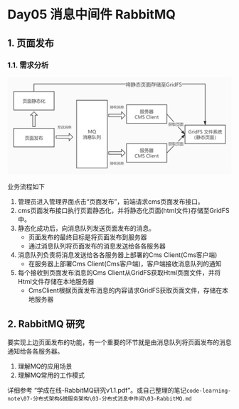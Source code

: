 # Day05 消息中间件 RabbitMQ

## 1. 页面发布
### 1.1. 需求分析

![页面发布流程图](images/20200429224802066_26638.jpg)

业务流程如下

1. 管理员进入管理界面点击“页面发布”，前端请求cms页面发布接口。
2. cms页面发布接口执行页面静态化，并将静态化页面(html文件)存储至GridFS中。
3. 静态化成功后，向消息队列发送页面发布的消息。
    - 页面发布的最终目标是将页面发布到服务器
    - 通过消息队列将页面发布的消息发送给各各服务器
4. 消息队列负责将消息发送给各各服务器上部署的Cms Client(Cms客户端)
    - 在服务器上部署Cms Client(Cms客户端)，客户端接收消息队列的通知
5. 每个接收到页面发布消息的Cms Client从GridFS获取Html页面文件，并将Html文件存储在本地服务器
    - CmsClient根据页面发布消息的内容请求GridFS获取页面文件，存储在本地服务器

## 2. RabbitMQ 研究

要实现上边页面发布的功能，有一个重要的环节就是由消息队列将页面发布的消息通知给各各服务器。

1. 理解MQ的应用场景
2. 理解MQ常用的工作模式

详细参考 “学成在线-RabbitMQ研究v1.1.pdf”。或自己整理的笔记`code-learning-note\07-分布式架构&微服务架构\03-分布式消息中件间\03-RabbitMQ.md`

